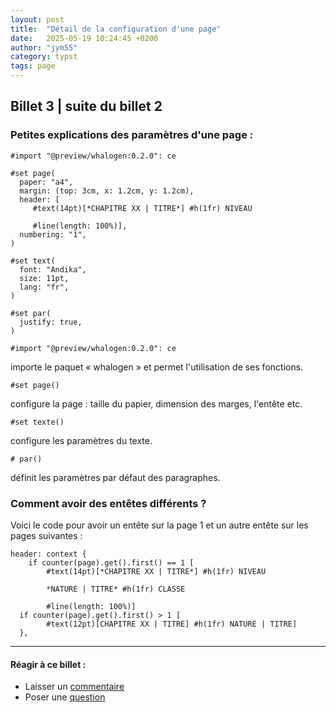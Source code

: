```yaml
---
layout: post
title:  "Détail de la configuration d'une page"
date:   2025-05-19 10:24:45 +0200
author: "jym55"
category: typst
tags: page
---
```


## Billet 3 | suite du billet 2

### Petites explications des paramètres d'une page :

```
#import "@preview/whalogen:0.2.0": ce

#set page(
  paper: "a4",
  margin: (top: 3cm, x: 1.2cm, y: 1.2cm),
  header: [
     #text(14pt)[*CHAPITRE XX | TITRE*] #h(1fr) NIVEAU

     #line(length: 100%)],
  numbering: "1",
)

#set text(
  font: "Andika",
  size: 11pt,
  lang: "fr",
)

#set par(
  justify: true,
)
```


```
#import "@preview/whalogen:0.2.0": ce
```
importe le paquet « whalogen » et permet l'utilisation de ses fonctions.


```
#set page()
```
configure la page : taille du papier, dimension des marges, l'entête etc.

```
#set texte()
```
configure les paramètres du texte.


```
# par()
```
définit les paramètres par défaut des paragraphes.


### Comment avoir des entêtes différents ?
Voici le code pour avoir un entête sur la page 1 et un autre entête sur les pages suivantes :

```
header: context {
    if counter(page).get().first() == 1 [
        #text(14pt)[*CHAPITRE XX | TITRE*] #h(1fr) NIVEAU
  
        *NATURE | TITRE* #h(1fr) CLASSE

        #line(length: 100%)]
  if counter(page).get().first() > 1 [
        #text(12pt)[CHAPITRE XX | TITRE] #h(1fr) NATURE | TITRE]
  },
```


------------------------
#### Réagir à ce billet :
- Laisser un [commentaire](https://github.com/jym55/jym55.github.io/discussions/categories/comments)
- Poser une [question](https://github.com/jym55/jym55.github.io/discussions/categories/q-a)

